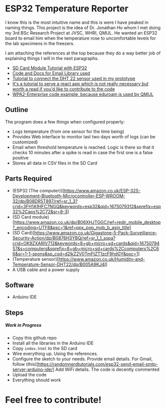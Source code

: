 # ESP32 Temperature Reporter

I know this is the most intuitive name and this is were I have peaked in naming things. This project is the idea of Dr. Jonathan Ho whom I met doing my 3rd BSc Research Project at JVSC, WHRI, QMUL. He wanted an ESP32 board to email him when the temperature rose to uncomfortable levels for the lab specimens in the freezers.

I am attaching the references at the top because they do a way better job of explaining things I will in the next paragraphs.

- [SD Card Module Tutorial with ESP32](https://www.mischianti.org/2021/03/28/how-to-use-sd-card-with-esp32-2/)
- [Code and Docs for Email Library used](https://github.com/mobizt/ESP-Mail-Client)
- [Tutorial to connect the DHT 22 sensor used in my prototype](https://randomnerdtutorials.com/esp32-dht11-dht22-temperature-humidity-sensor-arduino-ide/)
- [It's a tutorial to serve a react app which is not really necessary but worth a read if you'd like to contribute to the code](https://techtutorialsx.com/2019/03/24/esp32-arduino-serving-a-react-js-app/)
- [WPA2-Enterprise code example, because eduroam is used by QMUL](https://github.com/martinius96/ESP32-eduroam/blob/master/2022/eduroam/eduroam.ino)

## Outline

The program does a few things when configured properly:

- Logs temperature (from one sensor for the time being)
- Provides Web interface to monitor last two days worth of logs (can be customized)
- Email when threshold temperature is reached. Logic is there so that it checks 10 minutes after a spike is read in case the first one is a false positive
- Stores all data in CSV files in the SD Card

## Parts Required

- (ESP32 (The computer))[https://www.amazon.co.uk/ESP-32S-Development-Bluetooth-Microcontroller-ESP-WROOM-32/dp/B08DR5T897/ref=sr_1_3?crid=3FH1A1HFC7NGQ&keywords=esp32&qid=1675079312&sprefix=esp32%2Caps%2C72&sr=8-3]
- (SD Card module)[https://www.amazon.co.uk/dp/B06XHJTGGC/ref=redir_mobile_desktop?_encoding=UTF8&psc=1&ref=ppx_pop_mob_b_asin_title]
- (SD Card)[https://www.amazon.co.uk/Gigastone-5-Pack-Surveillance-Security-Action/dp/B0876H3YBQ/ref=sr_1_1_sspa?crid=OK9ZXARIV712&keywords=8+gb+micro+sd+cards&qid=1675079457&s=computers&sprefix=8+gb+micro+sd+cards%2Ccomputers%2C66&sr=1-1-spons&sp_csd=d2lkZ2V0TmFtZT1zcF9hdGY&psc=1]
- (Temperature sensor)[https://www.amazon.co.uk/Humidity-and-Temperature-Sensor-DHT22/dp/B005A9KJ4I]
- A USB cable and a power supply

## Software

- Arduino IDE

## Steps

##### Work in Progress

- Copy this github repo
- Install all the libraries in the Arduino IDE
- Copy `index.html` to the SD card
- Wire everything up. Using the references.
- Configure the sketch to your needs. Provide email details. For Gmail, follow (this)[https://randomnerdtutorials.com/esp32-send-email-smtp-server-arduino-ide/] Add WiFi details. The code is decently commented
- Upload the code
- Everything should work

# Feel free to contribute!